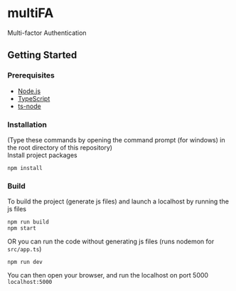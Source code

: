 # multiFA
Multi-factor Authentication

## Getting Started
### Prerequisites
* [Node.js](https://nodejs.org/en/)
* [TypeScript](https://www.typescriptlang.org/download)
* [ts-node](https://www.npmjs.com/package/ts-node)

### Installation
(Type these commands by opening the command prompt (for windows) in the root directory of this repository)\
Install project packages
```
npm install
```
### Build
To build the project (generate js files) and launch a localhost by running the js files
```
npm run build
npm start
```
OR you can run the code without generating js files (runs nodemon for `src/app.ts`)
```
npm run dev
```
You can then open your browser, and run the localhost on port 5000
```localhost:5000```